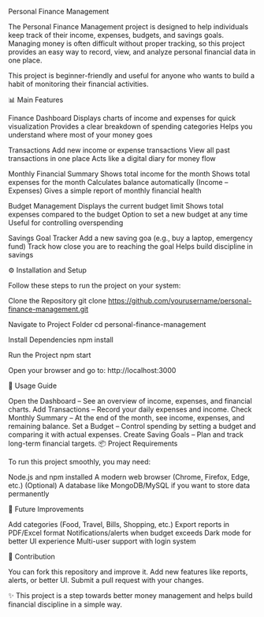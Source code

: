 Personal Finance Management

The Personal Finance Management project is designed to help individuals keep track of their income, expenses, budgets, and savings goals. Managing money is often difficult without proper tracking, so this project provides an easy way to record, view, and analyze personal financial data in one place.

This project is beginner-friendly and useful for anyone who wants to build a habit of monitoring their financial activities.

📊 Main Features

Finance Dashboard
Displays charts of income and expenses for quick visualization Provides a clear breakdown of spending categories Helps you understand where most of your money goes

Transactions
Add new income or expense transactions View all past transactions in one place Acts like a digital diary for money flow

Monthly Financial Summary
Shows total income for the month Shows total expenses for the month Calculates balance automatically (Income – Expenses) Gives a simple report of monthly financial health

Budget Management
Displays the current budget limit Shows total expenses compared to the budget Option to set a new budget at any time Useful for controlling overspending

Savings Goal Tracker
Add a new saving goa (e.g., buy a laptop, emergency fund) Track how close you are to reaching the goal Helps build discipline in savings

⚙️ Installation and Setup

Follow these steps to run the project on your system:

Clone the Repository git clone https://github.com/yourusername/personal-finance-management.git

Navigate to Project Folder cd personal-finance-management

Install Dependencies npm install

Run the Project npm start

Open your browser and go to: http://localhost:3000

📝 Usage Guide

Open the Dashboard – See an overview of income, expenses, and financial charts.
Add Transactions – Record your daily expenses and income.
Check Monthly Summary – At the end of the month, see income, expenses, and remaining balance.
Set a Budget – Control spending by setting a budget and comparing it with actual expenses.
Create Saving Goals – Plan and track long-term financial targets.
📦 Project Requirements

To run this project smoothly, you may need:

Node.js and npm installed A modern web browser (Chrome, Firefox, Edge, etc.) (Optional) A database like MongoDB/MySQL if you want to store data permanently

🔮 Future Improvements

Add categories (Food, Travel, Bills, Shopping, etc.) Export reports in PDF/Excel format Notifications/alerts when budget exceeds Dark mode for better UI experience Multi-user support with login system

🙌 Contribution

You can fork this repository and improve it. Add new features like reports, alerts, or better UI. Submit a pull request with your changes.

✨ This project is a step towards better money management and helps build financial discipline in a simple way.
